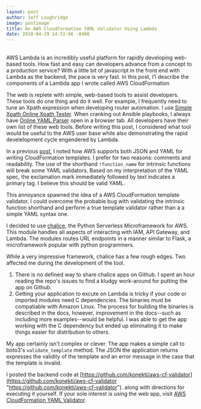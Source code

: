 ```yaml
---
layout: post
author: Jeff Loughridge
image: postimage
title: An AWS CloudFormation YAML Validator Using Lambda
date: 2018-04-29 14:51:06 -0400
---
```

<br>
AWS Lambda is an incredibly useful platform for rapidly developing web-based tools.  How fast and easy can developers advance from a concept to a production service? With a little bit of javascript in the front end with Lambda as the backend, the pace is very fast. In this post, I'l describe the components of a Lambda app I wrote called AWS CloudFormation

The web is replete with simple, web-based tools to assist developers. These tools do one thing and do it well. For example, I frequently need to tune an Xpath expression when developing router automation.  I use [Simple Xpath Online Xpath Tester](http://www.xpathtester.com/xpath "Simple Xpath Online Xpath Tester"). When cranking out Ansible playbooks, I always have [Online YAML Parser](http://yaml-online-parser.appspot.com/ "Online YAML Parser") open in a browser tab. All developers have their own list of these web tools. Before writing this post, I considered what tool would be useful to the AWS user base while also demonstrating the rapid develelopment cycle engendered by Lambda.

In a previous [post](https://konekti.us/blog/2018/01/24/aws-intrinsic-functions.html "AWS CloudFormation Intrinsic Functions"), I noted how AWS supports both JSON and YAML for writing CloudFormation templates. I prefer for two reasons: comments and readability. The use of the shorthand `!function_name` for intrinsic functions will break some YAML validators. Based on my interpretation of the YAML spec, the exclamation mark immediately followed by text indicates a primary tag. I believe this should be valid YAML.

This annoyance spawned the idea of a AWS CloudFormation template validator. I could overcome the probable bug with validating the intrinsic function shorthand and perform a true template validator rather than a a simple YAML syntax one.

I decided to use [chalice](https://github.com/aws/chalice), the Python Serverless Microframework for AWS. This module handles all aspects of interacting with IAM,  API Gateway, and Lambda. The modules routes URL endpoints in a manner similar to Flask, a microframework popular with python programmers.

While a very impressive framework, chalice has a few rough edges. Two affected me during the development of the tool.

1. There is no defined way to share chalice apps on Github. I spent an hour reading the repo's issues to find a kludgy work-around for putting the app on Github.
2. Getting your application to excute on Lambda is tricky if your code or imported modules need C dependencies. The binaries must be compatiable with Amazon Linux. The process for building the binaries is described in the docs, however,  improvement in the docs--such as including more examples--would be helpful. I was able to get the app working with the C dependency but ended up eliminating it to make things easier for distribution to others.

My app certainly isn't complex or clever. The app makes a simple call to boto3's  `validate_template` method. The JSON the application returns expresses the validity of the template and an error message in the case that the template is invalid.

I posted the backend code at [https://github.com/konekti/aws-cf-validator](https://github.com/konekti/aws-cf-validator "https://github.com/konekti/aws-cf-validator"). along with directions for executing it yourself. If your sole interest is using the web app, visit [AWS CloudFormation YAML Validator](https://konekti.us/aws-cf-validator/ "AWS CloudFormation YAML Validator").
